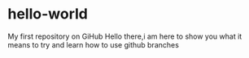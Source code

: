# hello-world
My first repository on GiHub
Hello there,i am here to show you what it means to try and learn how to use github branches
